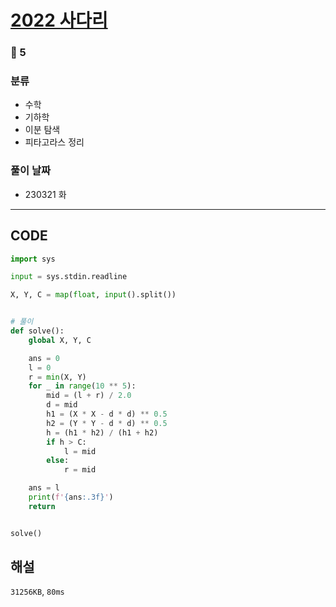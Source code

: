 # [2022 사다리](https://www.acmicpc.net/problem/2022)

### 🥇 5

### 분류

- 수학
- 기하학
- 이분 탐색
- 피타고라스 정리

### 풀이 날짜

- 230321 화

---

## CODE

```python
import sys

input = sys.stdin.readline

X, Y, C = map(float, input().split())


# 풀이
def solve():
    global X, Y, C

    ans = 0
    l = 0
    r = min(X, Y)
    for _ in range(10 ** 5):
        mid = (l + r) / 2.0
        d = mid
        h1 = (X * X - d * d) ** 0.5
        h2 = (Y * Y - d * d) ** 0.5
        h = (h1 * h2) / (h1 + h2)
        if h > C:
            l = mid
        else:
            r = mid

    ans = l
    print(f'{ans:.3f}')
    return


solve()

```

## 해설

`31256KB`, `80ms`
